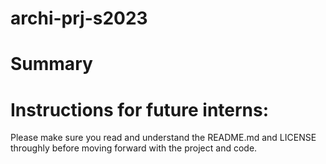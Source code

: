 # archi-prj-s2023

# Summary


# Instructions for future interns:


Please make sure you read and understand the README.md and LICENSE throughly before moving forward with the project and code.
